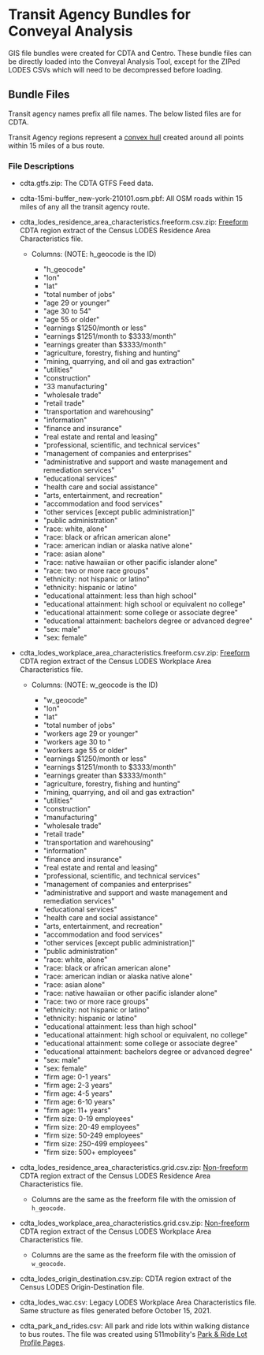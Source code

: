 # Transit Agency Bundles for Conveyal Analysis

GIS file bundles were created for CDTA and Centro.
These bundle files can be directly loaded into the Conveyal Analysis Tool,
except for the ZIPed LODES CSVs which will need to be decompressed before loading.

## Bundle Files

Transit agency names prefix all file names. The below listed files are for CDTA.

Transit Agency regions represent a [convex hull](https://en.wikipedia.org/wiki/Convex_hull)
created around all points within 15 miles of a bus route.

### File Descriptions

- cdta.gtfs.zip: The CDTA GTFS Feed data.

- cdta-15mi-buffer_new-york-210101.osm.pbf: All OSM roads within 15 miles of any
  all the transit agency route.

- cdta_lodes_residence_area_characteristics.freeform.csv.zip:
  [Freeform](https://docs.conveyal.com/prepare-inputs/upload-spatial-data#freeform-non-grid-points)
  CDTA region extract of the Census LODES Residence Area Characteristics file.

  - Columns: (NOTE: h_geocode is the ID)

    - "h_geocode"
    - "lon"
    - "lat"
    - "total number of jobs"
    - "age 29 or younger"
    - "age 30 to 54"
    - "age 55 or older"
    - "earnings $1250/month or less"
    - "earnings $1251/month to $3333/month"
    - "earnings greater than $3333/month"
    - "agriculture, forestry, fishing and hunting"
    - "mining, quarrying, and oil and gas extraction"
    - "utilities"
    - "construction"
    - "33 manufacturing"
    - "wholesale trade"
    - "retail trade"
    - "transportation and warehousing"
    - "information"
    - "finance and insurance"
    - "real estate and rental and leasing"
    - "professional, scientific, and technical services"
    - "management of companies and enterprises"
    - "administrative and support and waste management and remediation services"
    - "educational services"
    - "health care and social assistance"
    - "arts, entertainment, and recreation"
    - "accommodation and food services"
    - "other services [except public administration]"
    - "public administration"
    - "race: white, alone"
    - "race: black or african american alone"
    - "race: american indian or alaska native alone"
    - "race: asian alone"
    - "race: native hawaiian or other pacific islander alone"
    - "race: two or more race groups"
    - "ethnicity: not hispanic or latino"
    - "ethnicity: hispanic or latino"
    - "educational attainment: less than high school"
    - "educational attainment: high school or equivalent no college"
    - "educational attainment: some college or associate degree"
    - "educational attainment: bachelors degree or advanced degree"
    - "sex: male"
    - "sex: female"

- cdta_lodes_workplace_area_characteristics.freeform.csv.zip:
  [Freeform](https://docs.conveyal.com/prepare-inputs/upload-spatial-data#freeform-non-grid-points)
  CDTA region extract of the Census LODES Workplace Area Characteristics file.

  - Columns: (NOTE: w_geocode is the ID)

    - "w_geocode"
    - "lon"
    - "lat"
    - "total number of jobs"
    - "workers age 29 or younger"
    - "workers age 30 to "
    - "workers age 55 or older"
    - "earnings $1250/month or less"
    - "earnings $1251/month to $3333/month"
    - "earnings greater than $3333/month"
    - "agriculture, forestry, fishing and hunting"
    - "mining, quarrying, and oil and gas extraction"
    - "utilities"
    - "construction"
    - "manufacturing"
    - "wholesale trade"
    - "retail trade"
    - "transportation and warehousing"
    - "information"
    - "finance and insurance"
    - "real estate and rental and leasing"
    - "professional, scientific, and technical services"
    - "management of companies and enterprises"
    - "administrative and support and waste management and remediation services"
    - "educational services"
    - "health care and social assistance"
    - "arts, entertainment, and recreation"
    - "accommodation and food services"
    - "other services [except public administration]"
    - "public administration"
    - "race: white, alone"
    - "race: black or african american alone"
    - "race: american indian or alaska native alone"
    - "race: asian alone"
    - "race: native hawaiian or other pacific islander alone"
    - "race: two or more race groups"
    - "ethnicity: not hispanic or latino"
    - "ethnicity: hispanic or latino"
    - "educational attainment: less than high school"
    - "educational attainment: high school or equivalent, no college"
    - "educational attainment: some college or associate degree"
    - "educational attainment: bachelors degree or advanced degree"
    - "sex: male"
    - "sex: female"
    - "firm age: 0-1 years"
    - "firm age: 2-3 years"
    - "firm age: 4-5 years"
    - "firm age: 6-10 years"
    - "firm age: 11+ years"
    - "firm size: 0-19 employees"
    - "firm size: 20-49 employees"
    - "firm size: 50-249 employees"
    - "firm size: 250-499 employees"
    - "firm size: 500+ employees"

- cdta_lodes_residence_area_characteristics.grid.csv.zip:
  [Non-freeform](https://docs.conveyal.com/prepare-inputs/upload-spatial-data#freeform-non-grid-points)
  CDTA region extract of the Census LODES Residence Area Characteristics file.

  - Columns are the same as the freeform file with the omission of `h_geocode`.

- cdta_lodes_workplace_area_characteristics.grid.csv.zip:
  [Non-freeform](https://docs.conveyal.com/prepare-inputs/upload-spatial-data#freeform-non-grid-points)
  CDTA region extract of the Census LODES Workplace Area Characteristics file.

  - Columns are the same as the freeform file with the omission of `w_geocode`.

- cdta_lodes_origin_destination.csv.zip: CDTA region extract of the Census
  LODES Origin-Destination file.

- cdta_lodes_wac.csv: Legacy LODES Workplace Area Characteristics file. Same
  structure as files generated before October 15, 2021.

- cdta_park_and_rides.csv: All park and ride lots within walking distance to
  bus routes. The file was created using 511mobility's [Park & Ride Lot Profile
  Pages](https://maps.511mobility.org/parkAndRideProfile/list?offset=0&max=1000).

